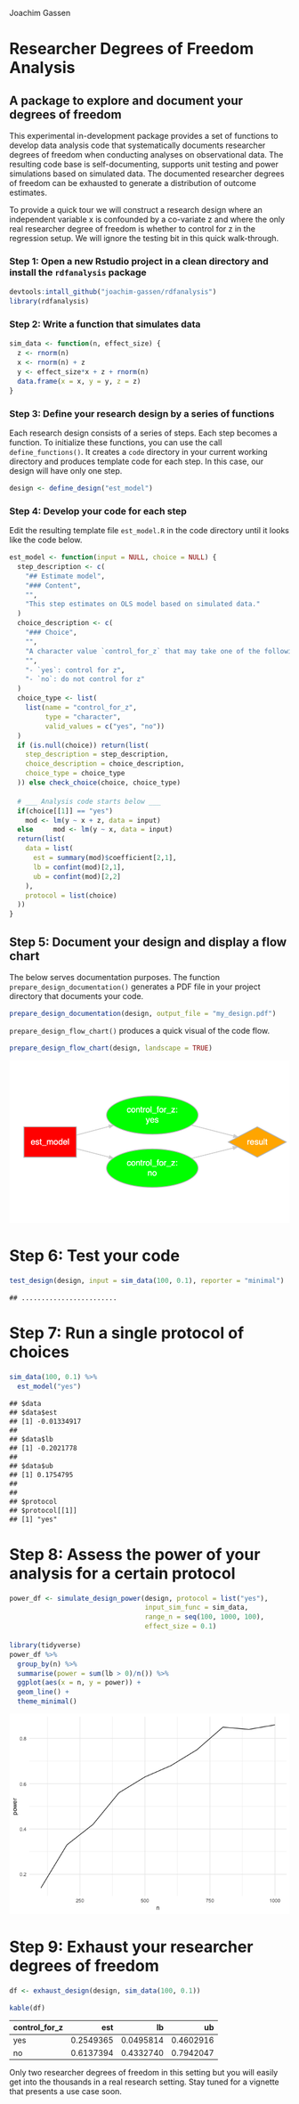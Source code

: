 Joachim Gassen

Researcher Degrees of Freedom Analysis
======================================

A package to explore and document your degrees of freedom
---------------------------------------------------------

This experimental in-development package provides a set of functions to develop data analysis code that systematically documents researcher degrees of freedom when conducting analyses on observational data. The resulting code base is self-documenting, supports unit testing and power simulations based on simulated data. The documented researcher degrees of freedom can be exhausted to generate a distribution of outcome estimates.

To provide a quick tour we will construct a research design where an independent variable x is confounded by a co-variate z and where the only real researcher degree of freedom is whether to control for z in the regression setup. We will ignore the testing bit in this quick walk-through.

### Step 1: Open a new Rstudio project in a clean directory and install the `rdfanalysis` package

``` r
devtools:intall_github("joachim-gassen/rdfanalysis")
library(rdfanalysis)
```

### Step 2: Write a function that simulates data

``` r
sim_data <- function(n, effect_size) {
  z <- rnorm(n)
  x <- rnorm(n) + z 
  y <- effect_size*x + z + rnorm(n) 
  data.frame(x = x, y = y, z = z)
}
```

### Step 3: Define your research design by a series of functions

Each research design consists of a series of steps. Each step becomes a function. To initialize these functions, you can use the call `define_functions()`. It creates a `code` directory in your current working directory and produces template code for each step. In this case, our design will have only one step.

``` r
design <- define_design("est_model")
```

### Step 4: Develop your code for each step

Edit the resulting template file `est_model.R` in the code directory until it looks like the code below.

``` r
est_model <- function(input = NULL, choice = NULL) {
  step_description <- c(
    "## Estimate model",
    "### Content",
    "",
    "This step estimates on OLS model based on simulated data."
  )
  choice_description <- c(
    "### Choice",
    "",
    "A character value `control_for_z` that may take one of the following values:",
    "",
    "- `yes`: control for z",
    "- `no`: do not control for z"
  )
  choice_type <- list(
    list(name = "control_for_z", 
         type = "character", 
         valid_values = c("yes", "no"))
  )
  if (is.null(choice)) return(list(
    step_description = step_description,
    choice_description = choice_description,
    choice_type = choice_type
  )) else check_choice(choice, choice_type)

  # ___ Analysis code starts below ___
  if(choice[[1]] == "yes") 
    mod <- lm(y ~ x + z, data = input)
  else     mod <- lm(y ~ x, data = input)
  return(list(
    data = list(
      est = summary(mod)$coefficient[2,1],
      lb = confint(mod)[2,1],
      ub = confint(mod)[2,2]
    ),
    protocol = list(choice)
  ))  
} 
```

Step 5: Document your design and display a flow chart
-----------------------------------------------------

The below serves documentation purposes. The function `prepare_design_documentation()` generates a PDF file in your project directory that documents your code.

``` r
prepare_design_documentation(design, output_file = "my_design.pdf")
```

`prepare_design_flow_chart()` produces a quick visual of the code flow.

``` r
prepare_design_flow_chart(design, landscape = TRUE)
```

![](README_files/figure-markdown_github/flow_chart-1.png)

Step 6: Test your code
======================

``` r
test_design(design, input = sim_data(100, 0.1), reporter = "minimal")
```

    ## ........................

Step 7: Run a single protocol of choices
========================================

``` r
sim_data(100, 0.1) %>%
  est_model("yes")
```

    ## $data
    ## $data$est
    ## [1] -0.01334917
    ## 
    ## $data$lb
    ## [1] -0.2021778
    ## 
    ## $data$ub
    ## [1] 0.1754795
    ## 
    ## 
    ## $protocol
    ## $protocol[[1]]
    ## [1] "yes"

Step 8: Assess the power of your analysis for a certain protocol
================================================================

``` r
power_df <- simulate_design_power(design, protocol = list("yes"), 
                                  input_sim_func = sim_data, 
                                  range_n = seq(100, 1000, 100),
                                  effect_size = 0.1)

library(tidyverse)
power_df %>%
  group_by(n) %>%
  summarise(power = sum(lb > 0)/n()) %>%
  ggplot(aes(x = n, y = power)) +
  geom_line() + 
  theme_minimal()
```

![](README_files/figure-markdown_github/sim_power-1.png)

Step 9: Exhaust your researcher degrees of freedom
==================================================

``` r
df <- exhaust_design(design, sim_data(100, 0.1)) 
```

``` r
kable(df)
```

| control\_for\_z |        est|         lb|         ub|
|:----------------|----------:|----------:|----------:|
| yes             |  0.2549365|  0.0495814|  0.4602916|
| no              |  0.6137394|  0.4332740|  0.7942047|

Only two researcher degrees of freedom in this setting but you will easily get into the thousands in a real research setting. Stay tuned for a vignette that presents a use case soon.
